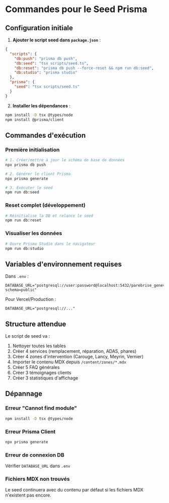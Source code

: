 # Commandes pour le Seed Prisma

## Configuration initiale

1. **Ajouter le script seed dans `package.json`** :
```json
{
  "scripts": {
    "db:push": "prisma db push",
    "db:seed": "tsx scripts/seed.ts",
    "db:reset": "prisma db push --force-reset && npm run db:seed",
    "db:studio": "prisma studio"
  },
  "prisma": {
    "seed": "tsx scripts/seed.ts"
  }
}
```

2. **Installer les dépendances** :
```bash
npm install -D tsx @types/node
npm install @prisma/client
```

## Commandes d'exécution

### Première initialisation
```bash
# 1. Créer/mettre à jour le schéma de base de données
npx prisma db push

# 2. Générer le client Prisma
npx prisma generate

# 3. Exécuter le seed
npm run db:seed
```

### Reset complet (développement)
```bash
# Réinitialise la DB et relance le seed
npm run db:reset
```

### Visualiser les données
```bash
# Ouvre Prisma Studio dans le navigateur
npm run db:studio
```

## Variables d'environnement requises

Dans `.env` :
```env
DATABASE_URL="postgresql://user:password@localhost:5432/parebrise_geneve?schema=public"
```

Pour Vercel/Production :
```env
DATABASE_URL="postgresql://..."
```

## Structure attendue

Le script de seed va :
1. Nettoyer toutes les tables
2. Créer 4 services (remplacement, réparation, ADAS, phares)
3. Créer 4 zones d'intervention (Carouge, Lancy, Meyrin, Vernier)
4. Importer le contenu MDX depuis `/content/zones/*.mdx`
5. Créer 5 FAQ générales
6. Créer 3 témoignages clients
7. Créer 3 statistiques d'affichage

## Dépannage

### Erreur "Cannot find module"
```bash
npm install -D tsx @types/node
```

### Erreur Prisma Client
```bash
npx prisma generate
```

### Erreur de connexion DB
Vérifier `DATABASE_URL` dans `.env`

### Fichiers MDX non trouvés
Le seed continuera avec du contenu par défaut si les fichiers MDX n'existent pas encore. 